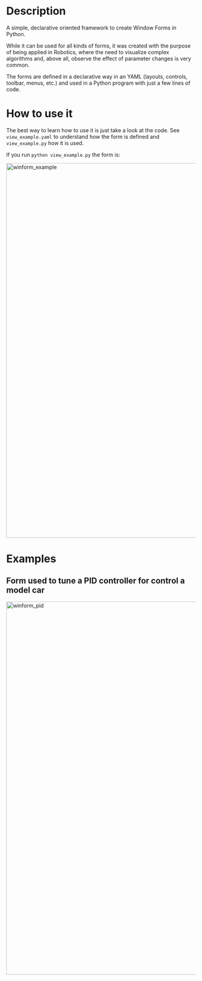 # Description
A simple, declarative oriented framework to create Window Forms in Python.

While it can be used for all kinds of forms, it was created with the purpose of being applied in Robotics, where the need to visualize complex algorithms and, above all, observe the effect of parameter changes is very common.

The forms are defined in a declarative way in an YAML (layouts, controls, toolbar, menus, etc.) and used in a Python program with just a few lines of code.

# How to use it
The best way to learn how to use it is just take a look at the code. See `view_example.yaml` to understand how the form is defined and `view_example.py` how it is used.

If you run `python view_example.py` the form is: 

<img width="997" alt="winform_example" src="https://github.com/njodal/WIndow_form/assets/28706901/ab02ce1f-9409-454d-8d95-e130fe6d77ed">


# Examples

## Form used to tune a PID controller for control a model car

<img width="993" alt="winform_pid" src="https://github.com/njodal/WIndow_form/assets/28706901/13076b88-128c-431a-83cc-cdad12186442">





